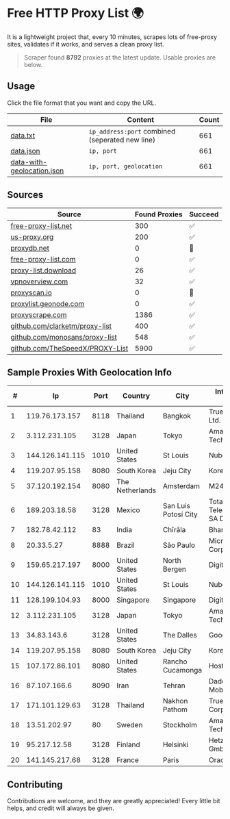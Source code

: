 
# Free HTTP Proxy List 🌍

It is a lightweight project that, every 10 minutes, scrapes lots of free-proxy sites, validates if it works, and serves a clean proxy list.


> Scraper found **8792** proxies at the latest update. Usable proxies are below.

## Usage

Click the file format that you want and copy the URL.


|File|Content|Count|
|----|-------|-----|
|[data.txt](https://raw.githubusercontent.com/themiralay/Proxy-List-World/master/data.txt)|`ip_address:port` combined (seperated new line)|661|
|[data.json](https://raw.githubusercontent.com/themiralay/Proxy-List-World/master/data.json)|`ip, port`|661|
|[data-with-geolocation.json](https://raw.githubusercontent.com/themiralay/Proxy-List-World/master/data-with-geolocation.json)|`ip, port, geolocation`|661|

## Sources

|Source|Found Proxies|Succeed|
|------|-------------|-------|
|[free-proxy-list.net](https://free-proxy-list.net)|300|✅|
|[us-proxy.org](https://www.us-proxy.org)|200|✅|
|[proxydb.net](http://proxydb.net)|0|🚫|
|[free-proxy-list.com](https://free-proxy-list.com/?page=&port=&type%5B%5D=http&type%5B%5D=https&up_time=0&search=Search)|0|✅|
|[proxy-list.download](https://www.proxy-list.download/HTTP)|26|✅|
|[vpnoverview.com](https://vpnoverview.com/privacy/anonymous-browsing/free-proxy-servers)|32|✅|
|[proxyscan.io](https://www.proxyscan.io)|0|🚫|
|[proxylist.geonode.com](https://proxylist.geonode.com/api/proxy-list?limit=300&page=1&sort_by=lastChecked&sort_type=desc&protocols=http,https)|0|✅|
|[proxyscrape.com](https://api.proxyscrape.com/v2/?request=displayproxies&protocol=http&timeout=10000&country=all&ssl=all&anonymity=all)|1386|✅|
|[github.com/clarketm/proxy-list](https://raw.githubusercontent.com/clarketm/proxy-list/master/proxy-list-raw.txt)|400|✅|
|[github.com/monosans/proxy-list](https://raw.githubusercontent.com/monosans/proxy-list/main/proxies/http.txt)|548|✅|
|[github.com/TheSpeedX/PROXY-List](https://raw.githubusercontent.com/TheSpeedX/PROXY-List/master/http.txt)|5900|✅|


## Sample Proxies With Geolocation Info

|#|Ip|Port|Country|City|Internet Service Provider|
|-|--|----|-------|----|-------------------------|
|1|119.76.173.157|8118|Thailand|Bangkok|True Internet Co., Ltd.|
|2|3.112.231.105|3128|Japan|Tokyo|Amazon Technologies Inc.|
|3|144.126.141.115|1010|United States|St Louis|Nubes, LLC|
|4|119.207.95.158|8080|South Korea|Jeju City|Korea Telecom|
|5|37.120.192.154|8080|The Netherlands|Amsterdam|M247 Europe SRL|
|6|189.203.18.58|3128|Mexico|San Luis Potosí City|Total Play Telecomunicaciones SA De CV|
|7|182.78.42.112|83|India|Chīrāla|Bharti Airtel|
|8|20.33.5.27|8888|Brazil|São Paulo|Microsoft Corporation|
|9|159.65.217.197|8000|United States|North Bergen|DigitalOcean, LLC|
|10|144.126.141.115|1010|United States|St Louis|Nubes, LLC|
|11|128.199.104.93|8000|Singapore|Singapore|DigitalOcean, LLC|
|12|3.112.231.105|3128|Japan|Tokyo|Amazon Technologies Inc.|
|13|34.83.143.6|3128|United States|The Dalles|Google LLC|
|14|119.207.95.158|8080|South Korea|Jeju City|Korea Telecom|
|15|107.172.86.101|8080|United States|Rancho Cucamonga|HostPapa|
|16|87.107.166.6|8090|Iran|Tehran|Dade Pardazi Mobinhost Co LTD|
|17|171.101.129.63|3128|Thailand|Nakhon Pathom|True Internet Corporation CO. Ltd.|
|18|13.51.202.97|80|Sweden|Stockholm|Amazon Technologies Inc.|
|19|95.217.12.58|3128|Finland|Helsinki|Hetzner Online GmbH|
|20|141.145.217.68|3128|France|Paris|Oracle Corporation|



## Contributing

Contributions are welcome, and they are greatly appreciated! Every
little bit helps, and credit will always be given.

